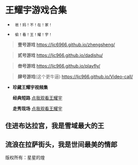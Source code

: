 # 王耀宇游戏合集


- ``` 爸！妈！不！在！家！```

- ``` 偷！看！王！耀！宇！```


> **壹号游戏**  <a href="https://ljc6966.github.io/zhengsheng/">https://ljc6966.github.io/zhengsheng/</a>


> **贰号游戏**  <a href="https://ljc966.github.io/dadishu/">https://ljc966.github.io/dadishu/</a>


> **叁号游戏**  <a href="https://ljc966.github.io/playfly/">https://ljc966.github.io/playfly/</a>

> **肆号游戏**(这个更牛逼)  <a href="https://ljc966.github.io/Video-call/">https://ljc966.github.io/Video-call/</a>




 - **珍藏王耀宇视频集** 


   **经典短路**    <a href="https://www.bilibili.com/video/BV1XS4y1e7G5?spm_id_from=333.999.0.0&vd_source=95cc4e32c1d81a324f8307aa8fa893da">点我观看王耀宇</a>

   
   **走秀现场**    <a href="https://www.bilibili.com/video/BV1GU4y1X7BP?spm_id_from=333.999.0.0">点我观看王耀宇</a>








##  住进布达拉宫，我是雪域最大的王

##  流浪在拉萨街头，我是世间最美的情郎











版权所有：星星的煌
